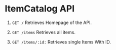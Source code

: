 # ItemCatalog API


   1. `GET /` Retrieves Homepage of the API.
  
   2. `GET /items` Retrieves all items.
  
   3. `GET /items/:id:` Retrieves single Items With ID.
